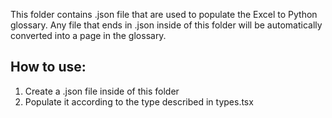 This folder contains .json file that are used to populate the Excel to Python glossary. Any file that ends in .json inside of this folder will be automatically 
converted into a page in the glossary. 

## How to use:
1. Create a .json file inside of this folder
2. Populate it according to the type described in types.tsx